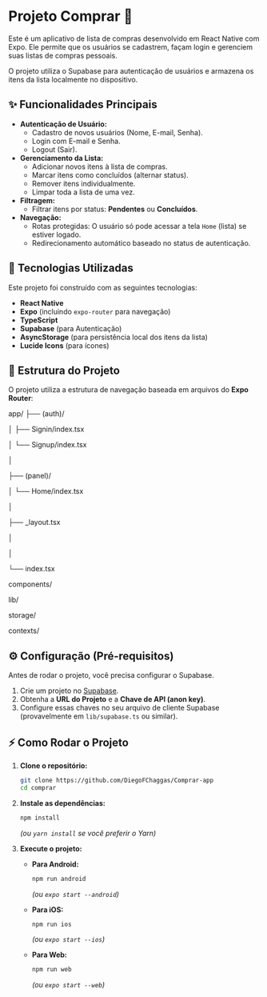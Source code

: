 ﻿# Projeto Comprar 🛒

Este é um aplicativo de lista de compras desenvolvido em React Native com Expo. Ele permite que os usuários se cadastrem, façam login e gerenciem suas listas de compras pessoais.

O projeto utiliza o Supabase para autenticação de usuários e armazena os itens da lista localmente no dispositivo.

## ✨ Funcionalidades Principais

* **Autenticação de Usuário:**
    * Cadastro de novos usuários (Nome, E-mail, Senha).
    * Login com E-mail e Senha.
    * Logout (Sair).
* **Gerenciamento da Lista:**
    * Adicionar novos itens à lista de compras.
    * Marcar itens como concluídos (alternar status).
    * Remover itens individualmente.
    * Limpar toda a lista de uma vez.
* **Filtragem:**
    * Filtrar itens por status: **Pendentes** ou **Concluídos**.
* **Navegação:**
    * Rotas protegidas: O usuário só pode acessar a tela `Home` (lista) se estiver logado.
    * Redirecionamento automático baseado no status de autenticação.

## 🚀 Tecnologias Utilizadas

Este projeto foi construído com as seguintes tecnologias:

* **React Native**
* **Expo** (incluindo `expo-router` para navegação)
* **TypeScript**
* **Supabase** (para Autenticação)
* **AsyncStorage** (para persistência local dos itens da lista)
* **Lucide Icons** (para ícones)

## 📁 Estrutura do Projeto

O projeto utiliza a estrutura de navegação baseada em arquivos do **Expo Router**:

app/
├── (auth)/

│   ├── Signin/index.tsx

│   └── Signup/index.tsx

│

├── (panel)/

│   └── Home/index.tsx

│

├── _layout.tsx

│

│

└── index.tsx


components/

lib/

storage/ 

contexts/ 


## ⚙️ Configuração (Pré-requisitos)

Antes de rodar o projeto, você precisa configurar o Supabase.

1.  Crie um projeto no [Supabase](https://supabase.com/).
2.  Obtenha a **URL do Projeto** e a **Chave de API (anon key)**.
3.  Configure essas chaves no seu arquivo de cliente Supabase (provavelmente em `lib/supabase.ts` ou similar).

## ⚡ Como Rodar o Projeto

1.  **Clone o repositório:**
    ```bash
    git clone https://github.com/DiegoFChaggas/Comprar-app
    cd comprar
    ```

2.  **Instale as dependências:**
    ```bash
    npm install
    ```
    *(ou `yarn install` se você preferir o Yarn)*

3.  **Execute o projeto:**

    * **Para Android:**
        ```bash
        npm run android
        ```
        *(ou `expo start --android`)*

    * **Para iOS:**
        ```bash
        npm run ios
        ```
        *(ou `expo start --ios`)*

    * **Para Web:**
        ```bash
        npm run web
        ```

        *(ou `expo start --web`)*


